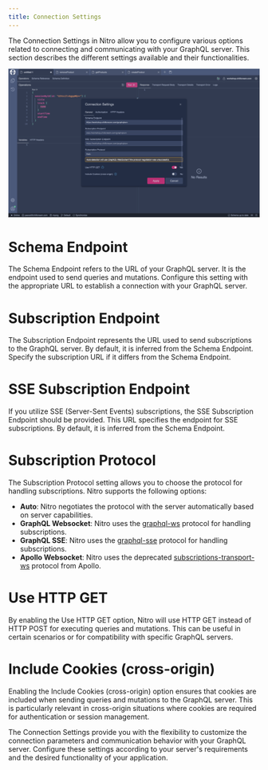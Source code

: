```yaml
---
title: Connection Settings
---
```


The Connection Settings in Nitro allow you to configure various options related to connecting and communicating with your GraphQL server. This section describes the different settings available and their functionalities.

![Connection-Settings](./images/connection-settings-0.png)

# Schema Endpoint

The Schema Endpoint refers to the URL of your GraphQL server. It is the endpoint used to send queries and mutations. Configure this setting with the appropriate URL to establish a connection with your GraphQL server.

# Subscription Endpoint

The Subscription Endpoint represents the URL used to send subscriptions to the GraphQL server. By default, it is inferred from the Schema Endpoint. Specify the subscription URL if it differs from the Schema Endpoint.

# SSE Subscription Endpoint

If you utilize SSE (Server-Sent Events) subscriptions, the SSE Subscription Endpoint should be provided. This URL specifies the endpoint for SSE subscriptions. By default, it is inferred from the Schema Endpoint.

# Subscription Protocol

The Subscription Protocol setting allows you to choose the protocol for handling subscriptions. Nitro supports the following options:

- **Auto**: Nitro negotiates the protocol with the server automatically based on server capabilities.
- **GraphQL Websocket**: Nitro uses the [graphql-ws](https://github.com/enisdenjo/graphql-ws) protocol for handling subscriptions.
- **GraphQL SSE**: Nitro uses the [graphql-sse](https://github.com/enisdenjo/graphql-sse) protocol for handling subscriptions.
- **Apollo Websocket**: Nitro uses the deprecated [subscriptions-transport-ws](https://github.com/apollographql/subscriptions-transport-ws) protocol from Apollo.

# Use HTTP GET

By enabling the Use HTTP GET option, Nitro will use HTTP GET instead of HTTP POST for executing queries and mutations. This can be useful in certain scenarios or for compatibility with specific GraphQL servers.

# Include Cookies (cross-origin)

Enabling the Include Cookies (cross-origin) option ensures that cookies are included when sending queries and mutations to the GraphQL server. This is particularly relevant in cross-origin situations where cookies are required for authentication or session management.

The Connection Settings provide you with the flexibility to customize the connection parameters and communication behavior with your GraphQL server. Configure these settings according to your server's requirements and the desired functionality of your application.
